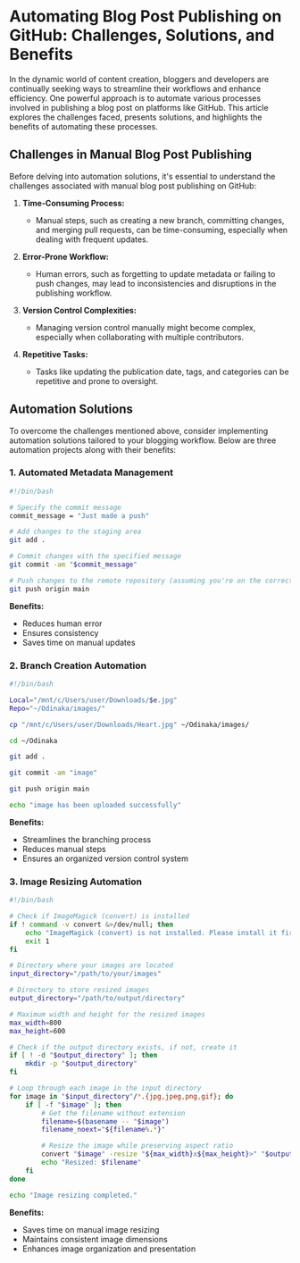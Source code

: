 
# Automating Blog Post Publishing on GitHub: Challenges, Solutions, and Benefits

In the dynamic world of content creation, bloggers and developers are continually seeking ways to streamline their workflows and enhance efficiency. One powerful approach is to automate various processes involved in publishing a blog post on platforms like GitHub. This article explores the challenges faced, presents solutions, and highlights the benefits of automating these processes.

## Challenges in Manual Blog Post Publishing

Before delving into automation solutions, it's essential to understand the challenges associated with manual blog post publishing on GitHub:

1. **Time-Consuming Process:**
   - Manual steps, such as creating a new branch, committing changes, and merging pull requests, can be time-consuming, especially when dealing with frequent updates.

2. **Error-Prone Workflow:**
   - Human errors, such as forgetting to update metadata or failing to push changes, may lead to inconsistencies and disruptions in the publishing workflow.

3. **Version Control Complexities:**
   - Managing version control manually might become complex, especially when collaborating with multiple contributors.

4. **Repetitive Tasks:**
   - Tasks like updating the publication date, tags, and categories can be repetitive and prone to oversight.

## Automation Solutions

To overcome the challenges mentioned above, consider implementing automation solutions tailored to your blogging workflow. Below are three automation projects along with their benefits:

### 1. Automated Metadata Management

```bash
#!/bin/bash

# Specify the commit message
commit_message = "Just made a push"

# Add changes to the staging area
git add .

# Commit changes with the specified message
git commit -am "$commit_message"

# Push changes to the remote repository (assuming you're on the correct branch)
git push origin main
```

**Benefits:**
- Reduces human error
- Ensures consistency
- Saves time on manual updates

### 2. Branch Creation Automation

```bash
#!/bin/bash

Local="/mnt/c/Users/user/Downloads/$e.jpg"
Repo="~/Odinaka/images/"

cp "/mnt/c/Users/user/Downloads/Heart.jpg" ~/Odinaka/images/

cd ~/Odinaka

git add .

git commit -am "image"

git push origin main

echo "image has been uploaded successfully"
```

**Benefits:**
- Streamlines the branching process
- Reduces manual steps
- Ensures an organized version control system

### 3. Image Resizing Automation

```bash
#!/bin/bash

# Check if ImageMagick (convert) is installed
if ! command -v convert &>/dev/null; then
    echo "ImageMagick (convert) is not installed. Please install it first."
    exit 1
fi

# Directory where your images are located
input_directory="/path/to/your/images"

# Directory to store resized images
output_directory="/path/to/output/directory"

# Maximum width and height for the resized images
max_width=800
max_height=600

# Check if the output directory exists, if not, create it
if [ ! -d "$output_directory" ]; then
    mkdir -p "$output_directory"
fi

# Loop through each image in the input directory
for image in "$input_directory"/*.{jpg,jpeg,png,gif}; do
    if [ -f "$image" ]; then
        # Get the filename without extension
        filename=$(basename -- "$image")
        filename_noext="${filename%.*}"

        # Resize the image while preserving aspect ratio
        convert "$image" -resize "${max_width}x${max_height}>" "$output_directory/$filename_noext.jpg"
        echo "Resized: $filename"
    fi
done

echo "Image resizing completed."
```

**Benefits:**
- Saves time on manual image resizing
- Maintains consistent image dimensions
- Enhances image organization and presentation
